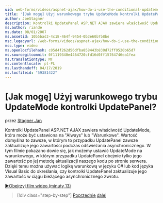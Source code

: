 ```yaml
---
uid: web-forms/videos/aspnet-ajax/how-do-i-use-the-conditional-updatemode-of-the-updatepanel
title: '[Jak mogę] Użyj warunkowego trybu UpdateMode kontrolki UpdatePanel? | Microsoft Docs'
author: JoeStagner
description: Kontrolki UpdatePanel ASP.NET AJAX zawiera właściwość UpdateMode, która może być ustawiona na "Always" lub "Warunkowe". Wartość domyślna to zawsze, w którym to przypadku UpdatePan...
ms.author: riande
ms.date: 08/01/2007
ms.assetid: 10b5bad3-4c18-464f-9454-0b3e60b7b8be
msc.legacyurl: /web-forms/videos/aspnet-ajax/how-do-i-use-the-conditional-updatemode-of-the-updatepanel
msc.type: video
ms.openlocfilehash: c05d4f262d56dfba858443b830d72ff0520b65d7
ms.sourcegitcommit: 0f1119340e4464720cfd16d0ff15764746ea1fea
ms.translationtype: MT
ms.contentlocale: pl-PL
ms.lasthandoff: 04/17/2019
ms.locfileid: "59381422"
---
```

# <a name="how-do-i-use-the-conditional-updatemode-of-the-updatepanel"></a>[Jak mogę] Użyj warunkowego trybu UpdateMode kontrolki UpdatePanel?

przez [Stagner Jan](https://github.com/JoeStagner)

Kontrolki UpdatePanel ASP.NET AJAX zawiera właściwość UpdateMode, która może być ustawiona na "Always" lub "Warunkowe". Wartość domyślna to zawsze, w którym to przypadku UpdatePanel zawsze zaktualizuje jego zawartości podczas odświeżania asynchronicznego. W tym filmie pokazano dowie się, jak możemy ustawić UpdateMode na warunkowego, w którym przypadku UpdatePanel obejmie tylko jego zawartość po jej metodę aktualizacji naszego kodu po stronie serwera. Dzięki temu można używać logikę warunkową w języku C# lub kod języka Visual Basic do określania, czy kontrolki UpdatePanel zaktualizuje jego zawartość w ciągu bieżącego asynchronicznego zwrotu.

[&#9654;Obejrzyj film wideo (minuty 13)](https://channel9.msdn.com/Blogs/ASP-NET-Site-Videos/how-do-i-use-the-conditional-updatemode-of-the-updatepanel)

> [!div class="step-by-step"]
> [Poprzednie](how-do-i-determine-whether-an-asynchronous-postback-has-occurred.md)
> [dalej](how-do-i-implement-the-persistent-communications-pattern-with-the-updatepanel.md)
